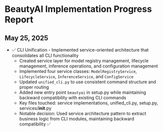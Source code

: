 # BeautyAI Implementation Progress Report

## May 25, 2025

* ✅ CLI Unification - Implemented service-oriented architecture that consolidates all CLI functionality
  * Created service layer for model registry management, lifecycle management, inference operations, and configuration management
  * Implemented four service classes: `ModelRegistryService`, `LifecycleService`, `InferenceService`, and `ConfigService`
  * Updated `unified_cli.py` to use consistent command structure and proper routing
  * Added new entry point `beautyai` in setup.py while maintaining backward compatibility with existing CLI commands
  * Key files touched: service implementations, unified_cli.py, setup.py, services/__init__.py
  * Notable decision: Used service architecture pattern to extract business logic from CLI modules, maintaining backward compatibility ✅

